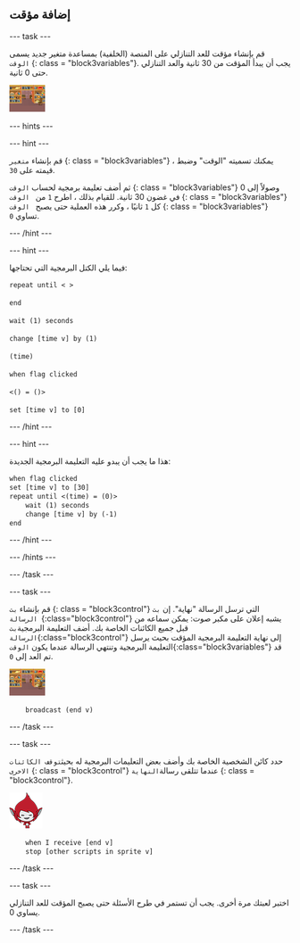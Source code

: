 ## إضافة مؤقت

\--- task \---

قم بإنشاء مؤقت للعد التنازلي على المنصة (الخلفية) بمساعدة متغير جديد يسمى ` الوقت` {: class = "block3variables"}. يجب أن يبدأ المؤقت من 30 ثانية والعد التنازلي حتى 0 ثانية.

![كائن منصة العمل](images/stage-sprite.png)

\--- hints \---

\--- hint \---

قم بإنشاء `متغير` {: class = "block3variables"} ، يمكنك تسميته "الوقت" وضبط قيمته على `30`.

ثم أضف تعليمة برمجية لحساب `الوقت` {: class = "block3variables"} وصولاً إلى 0 في غضون 30 ثانية. للقيام بذلك ، اطرح `1` من ` الوقت` {: class = "block3variables"} كل ` 1 ` ثانيًا ، وكرر هذه العملية حتى يصبح ` الوقت` {: class = "block3variables"} تساوي ` 0 `.

\--- /hint \---

\--- hint \---

فيما يلي الكتل البرمجية التي تحتاجها:

```blocks3
repeat until < >

end

wait (1) seconds

change [time v] by (1)

(time)

when flag clicked

<() = ()>

set [time v] to [0]
```

\--- /hint \---

\--- hint \---

هذا ما يجب أن يبدو عليه التعليمة البرمجية الجديدة:

```blocks3
when flag clicked
set [time v] to [30]
repeat until <(time) = (0)>
    wait (1) seconds
    change [time v] by (-1)
end
```

\--- /hint \---

\--- /hints \---

\--- /task \---

\--- task \---

قم بإنشاء `بث` {: class = "block3control"} التي ترسل الرسالة "نهاية". إن `بث الرسالة `{:class="block3control"} يشبه إعلان على مكبر صوت: يمكن سماعه من قبل جميع الكائنات الخاصة بك. أضف التعليمة البرمجية`بث الرسالة`{:class="block3control"} إلى نهاية التعليمة البرمجية المؤقت بحيث يرسل التعليمة البرمجية وتنتهي الرسالة عندما يكون `الوقت`{:class="block3variables"} قد تم العد إلى `0`.

![كائن منصة العمل](images/stage-sprite.png)

```blocks3
    broadcast (end v)
```

\--- /task \---

\--- task \---

حدد كائن الشخصية الخاصة بك وأضف بعض التعليمات البرمجية له بحيث`توقف الكائنات الاخرى` {: class = "block3control"} عندما تتلقى رسالة`النهاية` {: class = "block3control"}.

![الكائن كيكا](images/giga-sprite.png)

```blocks3
    when I receive [end v]
    stop [other scripts in sprite v]
```

\--- /task \---

\--- task \---

اختبر لعبتك مرة أخرى. يجب أن تستمر في طرح الأسئلة حتى يصبح المؤقت للعد التنازلي يساوي 0.

\--- /task \---